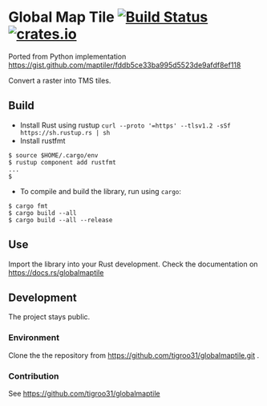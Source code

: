# Global Map Tile [![Build Status](https://github.com/tigroo31/globalmaptile/workflows/Rust/badge.svg)](https://github.com/tigroo31/globalmaptile/actions) [![crates.io](https://img.shields.io/crates/v/globalmaptile)](https://crates.io/crates/globalmaptile)

Ported from Python implementation https://gist.github.com/maptiler/fddb5ce33ba995d5523de9afdf8ef118

Convert a raster into TMS tiles.

## Build

* Install Rust using rustup `curl --proto '=https' --tlsv1.2 -sSf https://sh.rustup.rs | sh`
* Install rustfmt

```shell script
$ source $HOME/.cargo/env
$ rustup component add rustfmt
...
$
```

* To compile and build the library, run using `cargo`:

```shell script
$ cargo fmt
$ cargo build --all
$ cargo build --all --release
```

## Use

Import the library into your Rust development.
Check the documentation on https://docs.rs/globalmaptile

## Development

The project stays public.

### Environment

Clone the the repository from https://github.com/tigroo31/globalmaptile.git .

### Contribution

See https://github.com/tigroo31/globalmaptile
